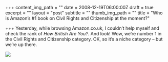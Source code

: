 +++
content_img_path = ""
date = 2008-12-19T06:00:00Z
draft = true
excerpt = ""
layout = "post"
subtitle = ""
thumb_img_path = ""
title = "Who is Amazon’s #1 book on Civil Rights and Citizenship at the moment?"

+++
Yesterday, while browsing Amazon.co.uk, I couldn’t help myself and check the rank of _How British Are You?_. And look! Wow, we’re number 1 in the Civil Rights and Citizenship category. OK, so it’s a niche category – but we’re up there.

![](https://www.flickr.com/photos/31021510@N07/3119826389/)